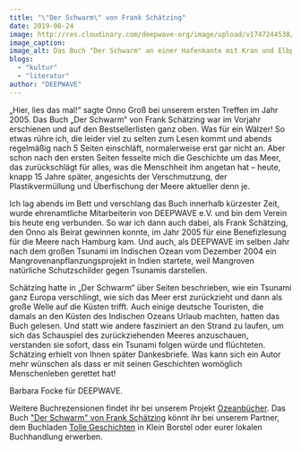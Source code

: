 ```yaml
---
title: "\"Der Schwarm\" von Frank Schätzing"
date: 2019-06-24
image: http://res.cloudinary.com/deepwave-org/image/upload/v1747244538/deepwave.org/Der_scharm_mit-elphi-300x300.jpg
image_caption:
image_alt: Das Buch "Der Schwarm" an einer Hafenkante mit Kran und Elbphilarmonie im Hintergrund
blogs: 
  - "kultur"
  - "literatur"
author: "DEEPWAVE"
---
```


„Hier, lies das mal!“ sagte Onno Groß bei unserem ersten Treffen im Jahr 2005. Das Buch „Der Schwarm“ von Frank Schätzing war im Vorjahr erschienen und auf den Bestsellerlisten ganz oben. Was für ein Wälzer! So etwas rühre ich, die leider viel zu selten zum Lesen kommt und abends regelmäßig nach 5 Seiten einschläft, normalerweise erst gar nicht an. Aber schon nach den ersten Seiten fesselte mich die Geschichte um das Meer, das zurückschlägt für alles, was die Menschheit ihm angetan hat – heute, knapp 15 Jahre später, angesichts der Verschmutzung, der Plastikvermüllung und Überfischung der Meere aktueller denn je.

Ich lag abends im Bett und verschlang das Buch innerhalb kürzester Zeit, wurde ehrenamtliche Mitarbeiterin von DEEPWAVE e.V. und bin dem Verein bis heute eng verbunden. So war ich dann auch dabei, als Frank Schätzing, den Onno als Beirat gewinnen konnte, im Jahr 2005 für eine Benefizlesung für die Meere nach Hamburg kam. Und auch, als DEEPWAVE im selben Jahr nach dem großen Tsunami im Indischen Ozean vom Dezember 2004 ein Mangrovenanpflanzungsprojekt in Indien startete, weil Mangroven natürliche Schutzschilder gegen Tsunamis darstellen.

Schätzing hatte in „Der Schwarm“ über Seiten beschrieben, wie ein Tsunami ganz Europa verschlingt, wie sich das Meer erst zurückzieht und dann als große Welle auf die Küsten trifft. Auch einige deutsche Touristen, die damals an den Küsten des Indischen Ozeans Urlaub machten, hatten das Buch gelesen. Und statt wie andere fasziniert an den Strand zu laufen, um sich das Schauspiel des zurückziehenden Meeres anzuschauen, verstanden sie sofort, dass ein Tsunami folgen würde und flüchteten. Schätzing erhielt von Ihnen später Dankesbriefe. Was kann sich ein Autor mehr wünschen als dass er mit seinen Geschichten womöglich Menschenleben gerettet hat!

Barbara Focke für DEEPWAVE.

Weitere Buchrezensionen findet ihr bei unserem Projekt [Ozeanbücher](http://www.deepwave.org/ozeanbuecher/). Das Buch ["Der Schwarm" von Frank Schätzing](https://www.buecherinkleinborstel.de/shop/item/9783596164530/der-schwarm-von-frank-schatzing-kartoniertes-buch) könnt ihr bei unserem Partner, dem Buchladen [Tolle Geschichten](https://www.buecherinkleinborstel.de/) in Klein Borstel oder eurer lokalen Buchhandlung erwerben.
